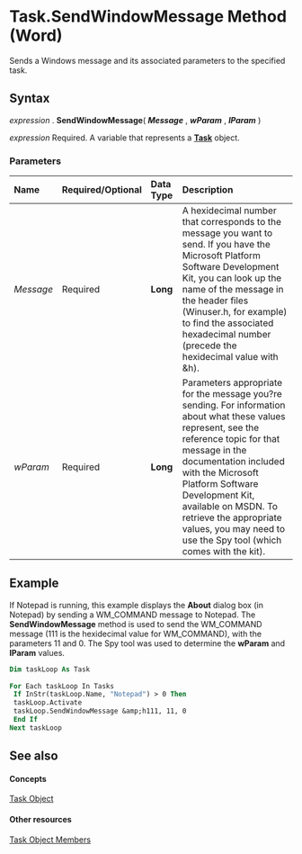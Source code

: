 
# Task.SendWindowMessage Method (Word)

Sends a Windows message and its associated parameters to the specified task.


## Syntax

 _expression_ . **SendWindowMessage**( **_Message_** , **_wParam_** , **_IParam_** )

 _expression_ Required. A variable that represents a **[Task](8802fcd5-0947-2ea0-308a-376077633e34.md)** object.


### Parameters



|**Name**|**Required/Optional**|**Data Type**|**Description**|
|:-----|:-----|:-----|:-----|
| _Message_|Required| **Long**|A hexidecimal number that corresponds to the message you want to send. If you have the Microsoft Platform Software Development Kit, you can look up the name of the message in the header files (Winuser.h, for example) to find the associated hexadecimal number (precede the hexidecimal value with &amp;h).|
| _wParam_|Required| **Long**|Parameters appropriate for the message you?re sending. For information about what these values represent, see the reference topic for that message in the documentation included with the Microsoft Platform Software Development Kit, available on MSDN. To retrieve the appropriate values, you may need to use the Spy tool (which comes with the kit).|

## Example

If Notepad is running, this example displays the  **About** dialog box (in Notepad) by sending a WM_COMMAND message to Notepad. The **SendWindowMessage** method is used to send the WM_COMMAND message (111 is the hexidecimal value for WM_COMMAND), with the parameters 11 and 0. The Spy tool was used to determine the **wParam** and **lParam** values.


```vb
Dim taskLoop As Task 
 
For Each taskLoop In Tasks 
 If InStr(taskLoop.Name, "Notepad") > 0 Then 
 taskLoop.Activate 
 taskLoop.SendWindowMessage &amp;h111, 11, 0 
 End If 
Next taskLoop
```


## See also


#### Concepts


[Task Object](8802fcd5-0947-2ea0-308a-376077633e34.md)
#### Other resources


[Task Object Members](0697f813-7087-e031-9ad0-a11a0969c201.md)

